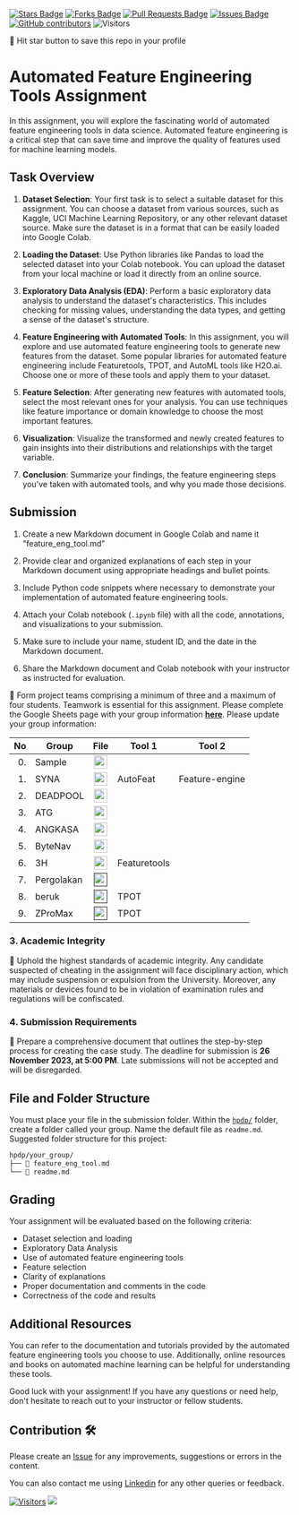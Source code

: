 
<a href="https://github.com/drshahizan/Python_EDA/stargazers"><img src="https://img.shields.io/github/stars/drshahizan/Python_EDA" alt="Stars Badge"/></a>
<a href="https://github.com/drshahizan/Python_EDA/network/members"><img src="https://img.shields.io/github/forks/drshahizan/Python_EDA" alt="Forks Badge"/></a>
<a href="https://github.com/drshahizan/Python_EDA/pulls"><img src="https://img.shields.io/github/issues-pr/drshahizan/Python_EDA" alt="Pull Requests Badge"/></a>
<a href="https://github.com/drshahizan/Python_EDA/issues"><img src="https://img.shields.io/github/issues/drshahizan/Python_EDA" alt="Issues Badge"/></a>
<a href="https://github.com/drshahizan/Python_EDA/graphs/contributors"><img alt="GitHub contributors" src="https://img.shields.io/github/contributors/drshahizan/Python_EDA?color=2b9348"></a>
![Visitors](https://api.visitorbadge.io/api/visitors?path=https%3A%2F%2Fgithub.com%2Fdrshahizan%2FPython_EDA&labelColor=%23d9e3f0&countColor=%23697689&style=flat)

🌟 Hit star button to save this repo in your profile


# Automated Feature Engineering Tools Assignment

In this assignment, you will explore the fascinating world of automated feature engineering tools in data science. Automated feature engineering is a critical step that can save time and improve the quality of features used for machine learning models.

## Task Overview
1. **Dataset Selection**: Your first task is to select a suitable dataset for this assignment. You can choose a dataset from various sources, such as Kaggle, UCI Machine Learning Repository, or any other relevant dataset source. Make sure the dataset is in a format that can be easily loaded into Google Colab.

2. **Loading the Dataset**: Use Python libraries like Pandas to load the selected dataset into your Colab notebook. You can upload the dataset from your local machine or load it directly from an online source.

3. **Exploratory Data Analysis (EDA)**: Perform a basic exploratory data analysis to understand the dataset's characteristics. This includes checking for missing values, understanding the data types, and getting a sense of the dataset's structure.

4. **Feature Engineering with Automated Tools**: In this assignment, you will explore and use automated feature engineering tools to generate new features from the dataset. Some popular libraries for automated feature engineering include Featuretools, TPOT, and AutoML tools like H2O.ai. Choose one or more of these tools and apply them to your dataset.

5. **Feature Selection**: After generating new features with automated tools, select the most relevant ones for your analysis. You can use techniques like feature importance or domain knowledge to choose the most important features.

6. **Visualization**: Visualize the transformed and newly created features to gain insights into their distributions and relationships with the target variable.

7. **Conclusion**: Summarize your findings, the feature engineering steps you've taken with automated tools, and why you made those decisions.

## Submission
1. Create a new Markdown document in Google Colab and name it "feature_eng_tool.md"

2. Provide clear and organized explanations of each step in your Markdown document using appropriate headings and bullet points.

3. Include Python code snippets where necessary to demonstrate your implementation of automated feature engineering tools.

4. Attach your Colab notebook (`.ipynb` file) with all the code, annotations, and visualizations to your submission.

5. Make sure to include your name, student ID, and the date in the Markdown document.

6. Share the Markdown document and Colab notebook with your instructor as instructed for evaluation.

🚀 Form project teams comprising a minimum of three and a maximum of four students. Teamwork is essential for this assignment. Please complete the Google Sheets page with your group information [**here**](https://docs.google.com/spreadsheets/d/1vLDgDAu2ai9rAOIKUfE1xUfTEvK2ikpXJ_1F-Xqtk_c/edit?pli=1#gid=2103764783). Please update your group information:

| No | Group |  File | Tool 1 | Tool 2 | 
| -----: |  ------ | :-----: |  ----- |  ----- |  
| 0. | Sample  |  <a href="./sample/readme.md" ><img src="../../../images/answer.png" width="24px" height="24px" ></a> | 
| 1. | SYNA  |  <a href="https://www.kaggle.com/datasets/imoore/age-dataset" ><img src="../../../images/answer.png" width="24px" height="24px" ></a> | AutoFeat | Feature-engine |
| 2. | DEADPOOL  |  <a href="./DEADPOOL/readme.md" ><img src="../../../images/answer.png" width="24px" height="24px" ></a> | 
| 3. | ATG  |  <a href="./ATG/readme.md" ><img src="../../../images/answer.png" width="24px" height="24px" ></a> | 
| 4. | ANGKASA  |  <a href="./ANGKASA/readme.md" ><img src="../../../images/answer.png" width="24px" height="24px" ></a> | 
| 5. | ByteNav  |  <a href="./ByteNav/readme.md" ><img src="../../../images/answer.png" width="24px" height="24px" ></a> | 
| 6. | 3H  |  <a href="https://www.kaggle.com/datasets/dbdmobile/myanimelist-dataset" ><img src="../../../images/answer.png" width="24px" height="24px" ></a> | Featuretools | |
| 7. | Pergolakan  |  <a href="" ><img src="../../../images/answer.png" width="24px" height="24px" ></a> |  | |
| 8. | beruk  |  <a href="" ><img src="../../../images/answer.png" width="24px" height="24px" ></a> | TPOT | |
| 9. | ZProMax  |  <a href="" ><img src="../../../images/answer.png" width="24px" height="24px" ></a> | TPOT | |

### 3. Academic Integrity
🚫 Uphold the highest standards of academic integrity. Any candidate suspected of cheating in the assignment will face disciplinary action, which may include suspension or expulsion from the University. Moreover, any materials or devices found to be in violation of examination rules and regulations will be confiscated.

### 4. Submission Requirements
📝 Prepare a comprehensive document that outlines the step-by-step process for creating the case study. 
The deadline for submission is **26 November 2023, at 5:00 PM**. Late submissions will not be accepted and will be disregarded.

## File and Folder Structure 

You must place your file in the submission folder. Within the [`hpdp/`](https://github.com/drshahizan/Python_EDA/edit/main/assignment/ass5/hpdp) folder, create a folder called your group. Name the default file as `readme.md`. Suggested folder structure for this project:

```html
hpdp/your_group/
├── 📄 feature_eng_tool.md
└── 📄 readme.md

```
## Grading
Your assignment will be evaluated based on the following criteria:
- Dataset selection and loading
- Exploratory Data Analysis
- Use of automated feature engineering tools
- Feature selection
- Clarity of explanations
- Proper documentation and comments in the code
- Correctness of the code and results

## Additional Resources
You can refer to the documentation and tutorials provided by the automated feature engineering tools you choose to use. Additionally, online resources and books on automated machine learning can be helpful for understanding these tools.

Good luck with your assignment! If you have any questions or need help, don't hesitate to reach out to your instructor or fellow students.

## Contribution 🛠️
Please create an [Issue](https://github.com/drshahizan/Python_EDA/issues) for any improvements, suggestions or errors in the content.

You can also contact me using [Linkedin](https://www.linkedin.com/in/drshahizan/) for any other queries or feedback.

[![Visitors](https://api.visitorbadge.io/api/visitors?path=https%3A%2F%2Fgithub.com%2Fdrshahizan&labelColor=%23697689&countColor=%23555555&style=plastic)](https://visitorbadge.io/status?path=https%3A%2F%2Fgithub.com%2Fdrshahizan)
![](https://hit.yhype.me/github/profile?user_id=81284918)



